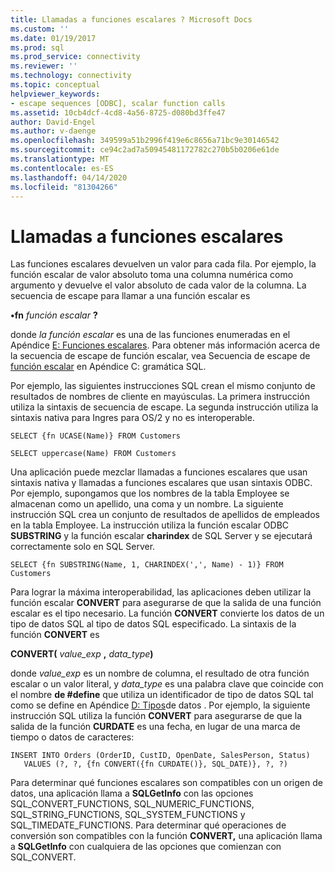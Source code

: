 ```yaml
---
title: Llamadas a funciones escalares ? Microsoft Docs
ms.custom: ''
ms.date: 01/19/2017
ms.prod: sql
ms.prod_service: connectivity
ms.reviewer: ''
ms.technology: connectivity
ms.topic: conceptual
helpviewer_keywords:
- escape sequences [ODBC], scalar function calls
ms.assetid: 10cb4dcf-4cd8-4a56-8725-d080bd3ffe47
author: David-Engel
ms.author: v-daenge
ms.openlocfilehash: 349599a51b2996f419e6c8656a71bc9e30146542
ms.sourcegitcommit: ce94c2ad7a50945481172782c270b5b0206e61de
ms.translationtype: MT
ms.contentlocale: es-ES
ms.lasthandoff: 04/14/2020
ms.locfileid: "81304266"
---
```

# <a name="scalar-function-calls"></a>Llamadas a funciones escalares
Las funciones escalares devuelven un valor para cada fila. Por ejemplo, la función escalar de valor absoluto toma una columna numérica como argumento y devuelve el valor absoluto de cada valor de la columna. La secuencia de escape para llamar a una función escalar es  
  
 **•fn**  _función escalar_ **?**  
  
 donde *la función escalar* es una de las funciones enumeradas en el Apéndice [E: Funciones escalares](../../../odbc/reference/appendixes/appendix-e-scalar-functions.md). Para obtener más información acerca de la secuencia de escape de función escalar, vea Secuencia de escape de [función escalar](../../../odbc/reference/appendixes/scalar-function-escape-sequence.md) en Apéndice C: gramática SQL.  
  
 Por ejemplo, las siguientes instrucciones SQL crean el mismo conjunto de resultados de nombres de cliente en mayúsculas. La primera instrucción utiliza la sintaxis de secuencia de escape. La segunda instrucción utiliza la sintaxis nativa para Ingres para OS/2 y no es interoperable.  
  
```  
SELECT {fn UCASE(Name)} FROM Customers  
  
SELECT uppercase(Name) FROM Customers  
```  
  
 Una aplicación puede mezclar llamadas a funciones escalares que usan sintaxis nativa y llamadas a funciones escalares que usan sintaxis ODBC. Por ejemplo, supongamos que los nombres de la tabla Employee se almacenan como un apellido, una coma y un nombre. La siguiente instrucción SQL crea un conjunto de resultados de apellidos de empleados en la tabla Employee. La instrucción utiliza la función escalar ODBC **SUBSTRING** y la función escalar **charindex** de SQL Server y se ejecutará correctamente solo en SQL Server.  
  
```  
SELECT {fn SUBSTRING(Name, 1, CHARINDEX(',', Name) - 1)} FROM Customers  
```  
  
 Para lograr la máxima interoperabilidad, las aplicaciones deben utilizar la función escalar **CONVERT** para asegurarse de que la salida de una función escalar es el tipo necesario. La función **CONVERT** convierte los datos de un tipo de datos SQL al tipo de datos SQL especificado. La sintaxis de la función **CONVERT** es  
  
 **CONVERT(** _value_exp_ **,** _data_type_**)**  
  
 donde *value_exp* es un nombre de columna, el resultado de otra función escalar o un valor literal, y *data_type* es una palabra clave que coincide con el nombre **de #define** que utiliza un identificador de tipo de datos SQL tal como se define en Apéndice [D: Tipos](../../../odbc/reference/appendixes/appendix-d-data-types.md)de datos . Por ejemplo, la siguiente instrucción SQL utiliza la función **CONVERT** para asegurarse de que la salida de la función **CURDATE** es una fecha, en lugar de una marca de tiempo o datos de caracteres:  
  
```  
INSERT INTO Orders (OrderID, CustID, OpenDate, SalesPerson, Status)  
   VALUES (?, ?, {fn CONVERT({fn CURDATE()}, SQL_DATE)}, ?, ?)  
```  
  
 Para determinar qué funciones escalares son compatibles con un origen de datos, una aplicación llama a **SQLGetInfo** con las opciones SQL_CONVERT_FUNCTIONS, SQL_NUMERIC_FUNCTIONS, SQL_STRING_FUNCTIONS, SQL_SYSTEM_FUNCTIONS y SQL_TIMEDATE_FUNCTIONS. Para determinar qué operaciones de conversión son compatibles con la función **CONVERT,** una aplicación llama a **SQLGetInfo** con cualquiera de las opciones que comienzan con SQL_CONVERT.

